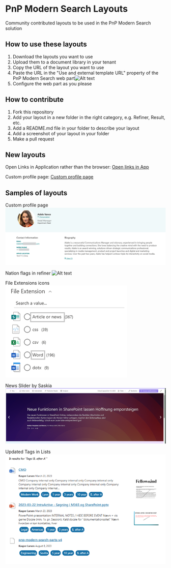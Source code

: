# PnP Modern Search Layouts
Community contributed layouts to be used in the PnP Modern Search solution

## How to use these layouts
1. Download the layouts you want to use
2. Upload them to a document library in your tenant
3. Copy the URL of the layout you want to use
4. Paste the URL in the "Use and external template URL" property of the PnP Modern Search web part![Alt text](assets/ExternalTemplateURL.png)
5. Configure the web part as you please



## How to contribute
1. Fork this repository
2. Add your layout in a new folder in the right category, e.g. Refiner, Result, etc.
3. Add a README.md file in your folder to describe your layout
4. Add a screenshot of your layout in your folder
5. Make a pull request

## New layouts
Open Links in Application rather than the browser: [Open links in App](https://github.com/microsoft-search/pnp-modern-search-layouts/tree/main/Results/Handlebars/Open%20Links%20in%20application)

Custom profile page: [Custom profile page](https://github.com/microsoft-search/pnp-modern-search-layouts/blob/main/Results/Handlebars/Custom%20profile%20page/readme.md)

## Samples of layouts 

<!-- insert image file -->
Custom profile page
![Alt text](Results/Handlebars/Custom%20profile%20page/assets/custom-profile-page.png)

Nation flags in refiner
![Alt text](Refiner/Nation%20flags%20in%20refiner/assets/FlagsInRefiner.png)

File Extensions icons
![Alt text](Refiner/File%20Extensions%20icons/RefinerWithFileExtensionIcons.png)

News Slider by Saskia
![Alt text](Results/Handlebars/VALO%20Type%20Slider%20for%20News/assets/slider-screenshot.png)

Updated Tags in Lists
![Alt text](Results/Handlebars/List%20Tag%20options/asserts/advanced_tags.png)

